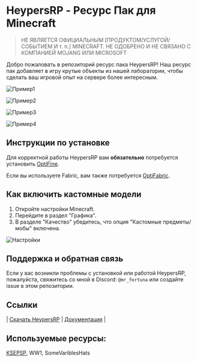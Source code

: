 # HeypersRP - Ресурс Пак для Minecraft

>
> НЕ ЯВЛЯЕТСЯ ОФИЦИАЛЬНЫМ [ПРОДУКТОМ/УСЛУГОЙ/СОБЫТИЕМ И т. п.] MINECRAFT. НЕ ОДОБРЕНО И НЕ СВЯЗАНО С КОМПАНИЕЙ MOJANG ИЛИ MICROSOFT
>

Добро пожаловать в репозиторий ресурс пака HeypersRP! Наш ресурс пак добавляет в игру крутые объекты из нашей лаборатории, чтобы сделать ваш игровой опыт на сервере более интересным.

![Пример1](https://github.com/mrf0rtuna4/HeypersRP/assets/108610775/60e99f15-0494-4cce-b874-0ec0bffb9ebf)

![Пример2](https://github.com/mrf0rtuna4/HeypersRP/assets/108610775/765487b4-c2fa-4717-8587-d9ebde634868)

![Пример3](https://github.com/mrf0rtuna4/HeypersRP/assets/108610775/e30772e3-57c7-434f-be59-6d2f95a0d27a)

![Пример4](https://github.com/mrf0rtuna4/HeypersRP/assets/108610775/823d1c6c-bfb5-4d3f-a39a-1d78ca6c0d5c)

## Инструкции по установке

Для корректной работы HeypersRP вам __обязательно__ потребуется установить [OptiFine](https://www.optifine.net/downloads). 

Если вы используете Fabric, вам также потребуется [OptiFabric](https://minecraft.curseforge.com/projects/optifabric).

## Как включить кастомные модели

1. Откройте настройки Minecraft.
2. Перейдите в раздел "Графика".
3. В разделе "Качество" убедитесь, что опция "Кастомные предметы/мобы" включена.

![Настройки](https://user-images.githubusercontent.com/108610775/212486218-3e8d7413-22e9-4d4a-81fd-76997ffe98a6.png)

## Поддержка и обратная связь

Если у вас возникли проблемы с установкой или работой HeypersRP, пожалуйста, свяжитесь со мной в Discord: `@mr_fortuna` или создайте issue в этом репозитории.

## Ссылки

| [Скачать HeypersRP](https://github.com/mrf0rtuna4/HeypersRP/tags) | [Документация](https://github.com/mrf0rtuna4/HeypersRP/blob/master/Documentation.md) |

## Используемые ресурсы:

[KSEPSP](https://vk.com/ksepsp), WW1, SomeVariblesHats
